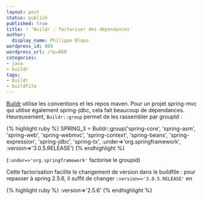 ```yaml
---
layout: post
status: publish
published: true
title: ! 'Buildr : factoriser des dépendances'
author:
  display_name: Philippe Blayo
wordpress_id: 869
wordpress_url: /?p=869
categories:
- java
- buildr
tags:
- buildr
- buildfile
---
```

<p><a href="http://buildr.apache.org">Buildr</a> utilise les conventions et les repos maven. Pour un projet spring-mvc qui utilise également spring-jdbc, cela fait beaucoup de dépendances. Heureusement, <code>Buildr::group</code> permet de les rassembler par groupId :</p>

{% highlight ruby %}
SPRING_3 = Buildr::group('spring-core', 'spring-asm', 'spring-web', 'spring-webmvc', 
'spring-context', 'spring-beans', 'spring-expression', 'spring-jdbc', 'spring-tx',
:under=>'org.springframework', :version=>'3.0.5.RELEASE')
{% endhighlight %}
<p>(<code>:under=>'org.springframework'</code> factorise le groupid)</p>
Cette factorisation facilite le changement de version dans le buildfile : pour repasser à spring 2.5.6, il suffit de changer <code>:version=>'3.0.5.RELEASE'</code> en</p>
{% highlight ruby %}
:version=>'2.5.6'
{% endhighlight %}
